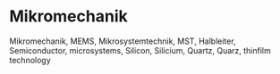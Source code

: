 # Mikromechanik
Mikromechanik, MEMS, Mikrosystemtechnik, MST, Halbleiter, Semiconductor, microsystems, Silicon, Silicium, Quartz, Quarz, thinfilm technology   

